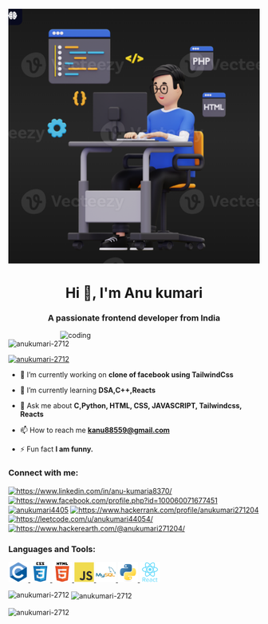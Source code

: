 ![logo](https://github.com/AnuKumari-2712/AnuKumari-2712/blob/main/Screenshot%202025-02-07%20151418.png)
<h1 align="center">Hi 👋, I'm Anu kumari</h1>
<h3 align="center">A passionate frontend developer from India</h3>
<img align="right" alt="coding" width="400" src="https://in.images.search.yahoo.com/search/images;_ylt=Awrx.3H536VnDQIAgea7HAx.;_ylu=Y29sbwNzZzMEcG9zAzEEdnRpZAMEc2VjA3BpdnM-?p=animated+coding+gif&fr2=piv-web&type=E210IN826G0&fr=mcafee#id=14&iurl=https%3A%2F%2Fres.cloudinary.com%2Fpracticaldev%2Fimage%2Ffetch%2Fs--O0u1bNHs--%2Fc_limit%252Cf_auto%252Cfl_progressive%252Cq_66%252Cw_880%2Fhttps%3A%2F%2Fmiro.medium.com%2Fmax%2F1400%2F0*PXf5ge7QCN9Ga_CL.gif&action=click">

<p align="left"> <img src="https://komarev.com/ghpvc/?username=anukumari-2712&label=Profile%20views&color=0e75b6&style=flat" alt="anukumari-2712" /> </p>

<p align="left"> <a href="https://github.com/ryo-ma/github-profile-trophy"><img src="https://github-profile-trophy.vercel.app/?username=anukumari-2712" alt="anukumari-2712" /></a> </p>

- 🔭 I’m currently working on **clone of facebook using TailwindCss**

- 🌱 I’m currently learning **DSA,C++,Reacts**

- 💬 Ask me about **C,Python, HTML, CSS, JAVASCRIPT, Tailwindcss, Reacts**

- 📫 How to reach me **kanu88559@gmail.com**

- ⚡ Fun fact **I am funny.**

<h3 align="left">Connect with me:</h3>
<p align="left">
<a href="https://linkedin.com/in/https://www.linkedin.com/in/anu-kumaria8370/" target="blank"><img align="center" src="https://raw.githubusercontent.com/rahuldkjain/github-profile-readme-generator/master/src/images/icons/Social/linked-in-alt.svg" alt="https://www.linkedin.com/in/anu-kumaria8370/" height="30" width="40" /></a>
<a href="https://fb.com/https://www.facebook.com/profile.php?id=100060071677451" target="blank"><img align="center" src="https://raw.githubusercontent.com/rahuldkjain/github-profile-readme-generator/master/src/images/icons/Social/facebook.svg" alt="https://www.facebook.com/profile.php?id=100060071677451" height="30" width="40" /></a>
<a href="https://instagram.com/anukumari4405" target="blank"><img align="center" src="https://raw.githubusercontent.com/rahuldkjain/github-profile-readme-generator/master/src/images/icons/Social/instagram.svg" alt="anukumari4405" height="30" width="40" /></a>
<a href="https://www.hackerrank.com/https://www.hackerrank.com/profile/anukumari271204" target="blank"><img align="center" src="https://raw.githubusercontent.com/rahuldkjain/github-profile-readme-generator/master/src/images/icons/Social/hackerrank.svg" alt="https://www.hackerrank.com/profile/anukumari271204" height="30" width="40" /></a>
<a href="https://www.leetcode.com/https://leetcode.com/u/anukumari44054/" target="blank"><img align="center" src="https://raw.githubusercontent.com/rahuldkjain/github-profile-readme-generator/master/src/images/icons/Social/leet-code.svg" alt="https://leetcode.com/u/anukumari44054/" height="30" width="40" /></a>
<a href="https://www.hackerearth.com/https://www.hackerearth.com/@anukumari271204/" target="blank"><img align="center" src="https://raw.githubusercontent.com/rahuldkjain/github-profile-readme-generator/master/src/images/icons/Social/hackerearth.svg" alt="https://www.hackerearth.com/@anukumari271204/" height="30" width="40" /></a>
</p>

<h3 align="left">Languages and Tools:</h3>
<p align="left"> <a href="https://www.cprogramming.com/" target="_blank" rel="noreferrer"> <img src="https://raw.githubusercontent.com/devicons/devicon/master/icons/c/c-original.svg" alt="c" width="40" height="40"/> </a> <a href="https://www.w3schools.com/css/" target="_blank" rel="noreferrer"> <img src="https://raw.githubusercontent.com/devicons/devicon/master/icons/css3/css3-original-wordmark.svg" alt="css3" width="40" height="40"/> </a> <a href="https://www.w3.org/html/" target="_blank" rel="noreferrer"> <img src="https://raw.githubusercontent.com/devicons/devicon/master/icons/html5/html5-original-wordmark.svg" alt="html5" width="40" height="40"/> </a> <a href="https://developer.mozilla.org/en-US/docs/Web/JavaScript" target="_blank" rel="noreferrer"> <img src="https://raw.githubusercontent.com/devicons/devicon/master/icons/javascript/javascript-original.svg" alt="javascript" width="40" height="40"/> </a> <a href="https://www.mysql.com/" target="_blank" rel="noreferrer"> <img src="https://raw.githubusercontent.com/devicons/devicon/master/icons/mysql/mysql-original-wordmark.svg" alt="mysql" width="40" height="40"/> </a> <a href="https://www.python.org" target="_blank" rel="noreferrer"> <img src="https://raw.githubusercontent.com/devicons/devicon/master/icons/python/python-original.svg" alt="python" width="40" height="40"/> </a> <a href="https://reactjs.org/" target="_blank" rel="noreferrer"> <img src="https://raw.githubusercontent.com/devicons/devicon/master/icons/react/react-original-wordmark.svg" alt="react" width="40" height="40"/> </a> </p>

<p><img align="left" src="https://github-readme-stats.vercel.app/api/top-langs?username=anukumari-2712&show_icons=true&locale=en&layout=compact" alt="anukumari-2712" /></p>

<p>&nbsp;<img align="center" src="https://github-readme-stats.vercel.app/api?username=anukumari-2712&show_icons=true&locale=en" alt="anukumari-2712" /></p>

<p><img align="center" src="https://github-readme-streak-stats.herokuapp.com/?user=anukumari-2712&" alt="anukumari-2712" /></p>
